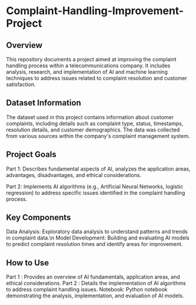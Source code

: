 # Complaint-Handling-Improvement-Project
## Overview
This repository documents a project aimed at improving the complaint handling process within a telecommunications company. It includes analysis, research, and implementation of AI and machine learning techniques to address issues related to complaint resolution and customer satisfaction.

## Dataset Information
The dataset used in this project contains information about customer complaints, including details such as complaint type, status, timestamps, resolution details, and customer demographics. The data was collected from various sources within the company's complaint management system.

## Project Goals
Part 1: Describes fundamental aspects of AI, analyzes the application areas, advantages, disadvantages, and ethical considerations.

Part 2: Implements AI algorithms (e.g., Artificial Neural Networks, logistic regression) to address specific issues identified in the complaint handling process.

## Key Components
Data Analysis: Exploratory data analysis to understand patterns and trends in complaint data.\n
Model Development: Building and evaluating AI models to predict complaint resolution times and identify areas for improvement.

## How to Use
Part 1 : Provides an overview of AI fundamentals, application areas, and ethical considerations.
Part 2 : Details the implementation of AI algorithms to address complaint handling issues.
Notebook: Python notebook demonstrating the analysis, implementation, and evaluation of AI models.
